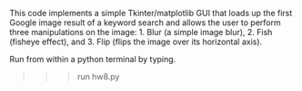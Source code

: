 This code implements a simple Tkinter/matplotlib GUI that loads up the first Google image result of a keyword search and allows the user to perform three manipulations on the image: 1. Blur (a simple image blur), 2. Fish (fisheye effect), and 3. Flip (flips the image over its horizontal axis).

Run from within a python terminal by typing.
>>> run hw8.py